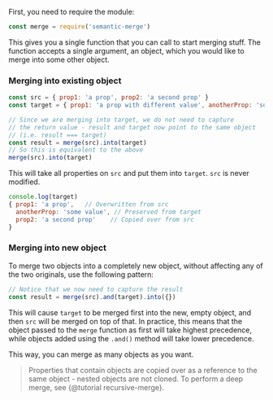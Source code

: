 First, you need to require the module:

```js
const merge = require('semantic-merge')
```

This gives you a single function that you can call to start merging stuff. The function accepts a single argument, an object, which you would like to merge into some other object.

### Merging into existing object

```js
const src = { prop1: 'a prop', prop2: 'a second prop' }
const target = { prop1: 'a prop with different value', anotherProp: 'some value' }

// Since we are merging into target, we do not need to capture
// the return value - result and target now point to the same object
// (i.e. result === target)
const result = merge(src).into(target)
// So this is equivalent to the above
merge(src).into(target)
```

This will take all properties on `src` and put them into `target`. `src` is never modified.

```js
console.log(target)
{ prop1: 'a prop',   // Overwritten from src
  anotherProp: 'some value', // Preserved from target
  prop2: 'a second prop'    // Copied over from src
}
```

### Merging into new object

To merge two objects into a completely new object, without affecting any of the two originals, use the following pattern:

```js
// Notice that we now need to capture the result
const result = merge(src).and(target).into({})
```

This will cause `target` to be merged first into the new, empty object, and then `src` will be merged on top of that. In practice, this means that the object passed to the `merge` function as first will take highest precedence, while objects added using the `.and()` method will take lower precedence.

This way, you can merge as many objects as you want.

> Properties that contain objects are copied over as a reference to the same object - nested objects are not cloned. To perform a deep merge, see {@tutorial recursive-merge}.
